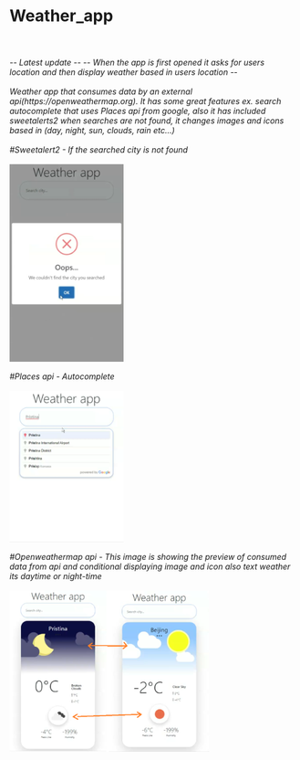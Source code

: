 # Weather_app
<br>
<h6>-- Latest update -- 
 -- When the app is first opened it asks for users location and then display weather based in users location -- <br>
 <br>
Weather app that consumes data by an external api(https://openweathermap.org). It has some great features ex. 
search autocomplete that uses Places api from google, also it has included sweetalerts2 when searches are not found, it changes images and icons based in (day, night, sun, clouds, rain etc...) <br>
<br>
#Sweetalert2 - If the searched city is not found <br>
 <br>
<img src="public/img/error.png" width="200">

#Places api - Autocomplete <br>
<br>
<img src="public/img/autocomplete.png" width="200">

#Openweathermap api - This image is showing the preview of consumed data from api and conditional displaying image and icon also text weather its daytime or night-time <br>
<br>
<img src="public/img/daynnight.png" width="350">
